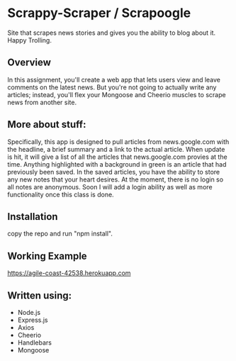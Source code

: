 # Scrappy-Scraper / Scrapoogle
Site that scrapes news stories and gives you the ability to blog about it.   Happy Trolling.

## Overview

In this assignment, you'll create a web app that lets users view and leave comments on the latest news. But you're not going to actually write any articles; instead, you'll flex your Mongoose and Cheerio muscles to scrape news from another site.

## More about stuff:

Specifically, this app is designed to pull articles from news.google.com with the headline, a brief summary and a link to the actual article.  When update is hit, it will give a list of all the articles that news.google.com provies at the time.  Anything highlighted with a background in green is an article that had previously been saved.  In the saved articles, you have the ability to store any new notes that your heart desires.  At the moment, there is no login so all notes are anonymous.  Soon I will add a login ability as well as more functionality once this class is done.  


## Installation

copy the repo and run "npm install". 

## Working Example

https://agile-coast-42538.herokuapp.com

## Written using:

<ul>
<li>Node.js</li>
<li>Express.js</li>
<li>Axios</li>
<li>Cheerio</li>
<li>Handlebars</li>
<li>Mongoose</li>
</ul>


